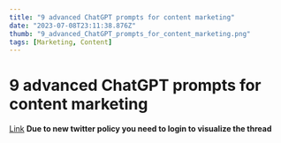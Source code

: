 ```yaml
---
title: "9 advanced ChatGPT prompts for content marketing"
date: "2023-07-08T23:11:38.876Z"
thumb: "9_advanced_ChatGPT_prompts_for_content_marketing.png"
tags: [Marketing, Content]
---
```


# 9 advanced ChatGPT prompts for content marketing

[Link](https://twitter.com/heyrobinai/status/1674423507080597505)
**Due to new twitter policy you need to login to visualize the thread**
